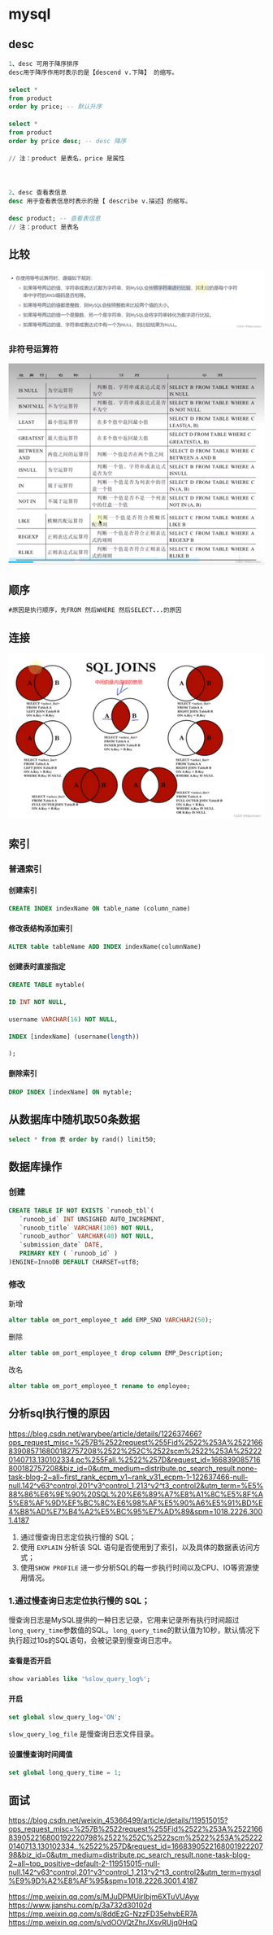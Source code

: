 # mysql

## desc

```sql
1、desc 可用于降序排序
desc用于降序作用时表示的是【descend v.下降】 的缩写。

select *
from product
order by price; -- 默认升序

select *
from product
order by price desc; -- desc 降序

// 注：product 是表名，price 是属性



2、desc 查看表信息
desc 用于查看表信息时表示的是【 describe v.描述】的缩写。

desc product; -- 查看表信息
// 注：product 是表名

```

## 比较

![mysql1](.\mysql1.png)

### 非符号运算符

![mysql2](.\mysql2.png)

## 顺序

```java
#原因是执行顺序，先FROM 然后WHERE 然后SELECT...的原因
```

## 连接

![mysql3](.\mysql3.png)

## 索引

### 普通索引

#### 创建索引

```sql
CREATE INDEX indexName ON table_name (column_name)
```

#### 修改表结构添加索引

```sql
ALTER table tableName ADD INDEX indexName(columnName)
```

#### 创建表时直接指定

```sql
CREATE TABLE mytable(  
 
ID INT NOT NULL,   
 
username VARCHAR(16) NOT NULL,  
 
INDEX [indexName] (username(length))  
 
);  
```

#### 删除索引

```sql
DROP INDEX [indexName] ON mytable; 
```



## 从数据库中随机取50条数据

```sql
select * from 表 order by rand() limit50;
```



## 数据库操作

### 创建

```sql
CREATE TABLE IF NOT EXISTS `runoob_tbl`(
   `runoob_id` INT UNSIGNED AUTO_INCREMENT,
   `runoob_title` VARCHAR(100) NOT NULL,
   `runoob_author` VARCHAR(40) NOT NULL,
   `submission_date` DATE,
   PRIMARY KEY ( `runoob_id` )
)ENGINE=InnoDB DEFAULT CHARSET=utf8;
```



### 修改

新增

```sql
alter table om_port_employee_t add EMP_SNO VARCHAR2(50);
```

删除

```sql
alter table om_port_employee_t drop column EMP_Description;
```

改名

```sql
alter table om_port_employee_t rename to employee;
```



## 分析sql执行慢的原因

https://blog.csdn.net/warybee/article/details/122637466?ops_request_misc=%257B%2522request%255Fid%2522%253A%2522166839085716800182757208%2522%252C%2522scm%2522%253A%252220140713.130102334.pc%255Fall.%2522%257D&request_id=166839085716800182757208&biz_id=0&utm_medium=distribute.pc_search_result.none-task-blog-2~all~first_rank_ecpm_v1~rank_v31_ecpm-1-122637466-null-null.142^v63^control,201^v3^control_1,213^v2^t3_control2&utm_term=%E5%88%86%E6%9E%90%20SQL%20%E6%89%A7%E8%A1%8C%E5%8F%A5%E8%AF%9D%EF%BC%8C%E6%98%AF%E5%90%A6%E5%91%BD%E4%B8%AD%E7%B4%A2%E5%BC%95%E7%AD%89&spm=1018.2226.3001.4187





1. 通过慢查询日志定位执行慢的 SQL；
2. 使用 `EXPLAIN` 分析该 SQL 语句是否使用到了索引，以及具体的数据表访问方式；
3. 使用`SHOW PROFILE` 进一步分析SQL的每一步执行时间以及CPU、IO等资源使用情况。

### 1.通过慢查询日志定位执行慢的 SQL；

  慢查询日志是MySQL提供的一种日志记录，它用来记录所有执行时间超过`long_query_time`参数值的SQL。`long_query_time`的默认值为10秒，默认情况下执行超过10s的SQL语句，会被记录到慢查询日志中。

#### 查看是否开启

```sql
show variables like '%slow_query_log%';
```

#### 开启

```sql
set global slow_query_log='ON';
```

`slow_query_log_file` 是慢查询日志文件目录。

#### 设置慢查询时间阈值

```sql
set global long_query_time = 1;
```









## 面试

https://blog.csdn.net/weixin_45366499/article/details/119515015?ops_request_misc=%257B%2522request%255Fid%2522%253A%2522166839052216800192220798%2522%252C%2522scm%2522%253A%252220140713.130102334..%2522%257D&request_id=166839052216800192220798&biz_id=0&utm_medium=distribute.pc_search_result.none-task-blog-2~all~top_positive~default-2-119515015-null-null.142^v63^control,201^v3^control_1,213^v2^t3_control2&utm_term=mysql%E9%9D%A2%E8%AF%95&spm=1018.2226.3001.4187

https://mp.weixin.qq.com/s/MJuDPMUirIbjm6XTuVUAyw
https://www.jianshu.com/p/3a732d30102d
https://mp.weixin.qq.com/s/8ddEzG-NzzFD35ehvbER7A
https://mp.weixin.qq.com/s/vdOOVQtZhrJXsvRUjq0HqQ

